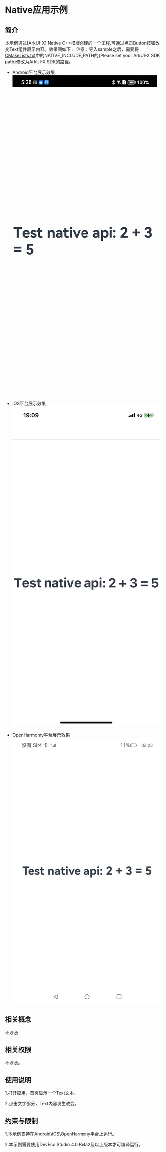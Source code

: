# Native应用示例
## 简介
本示例通过[ArkUI-X] Native C++模版创建的一个工程,可通过点击Button按钮改变Text组件展示内容。效果图如下：
注意：导入sample之后，需要将[CMakeLists.txt](.arkui-x/android/app/src/main/cpp/CMakeLists.txt)中的NATIVE_INCLUDE_PATH的{Please set your ArkUI-X SDK path}修改为ArkUI-X SDK的路径。

* Android平台展示效果
  ![](./screenshots/devices/android.jpg)

* iOS平台展示效果
  ![](./screenshots/devices/ios.png)

* OpenHarmomy平台展示效果
  ![](./screenshots/devices/ohos.jpeg)

## 相关概念

不涉及

## 相关权限

不涉及。

## 使用说明

1.打开应用，首页显示一个Text文本。

2.点击文字部分，Text内容发生改变。

## 约束与限制

1.本示例支持在Android\iOS\OpenHarmony平台上运行。

2.本示例需要使用DevEco Studio 4.0 Beta2及以上版本才可编译运行。